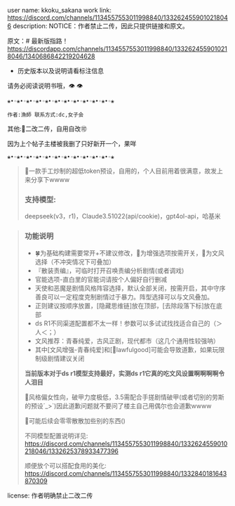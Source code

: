 user name:  kkoku_sakana
work link: https://discord.com/channels/1134557553011998840/1332624559010218046
description: NOTICE：作者禁止二传，因此只提供链接和原文。

原文：# 最新版指路！
https://discordapp.com/channels/1134557553011998840/1332624559010218046/1340686842219204628
- 历史版本以及说明请看标注信息

请务必阅读说明书哦，👁️ 👁️

```❀•◦❀•◦❀•◦❀•◦❀•◦❀•◦❀•◦❀•◦❀•◦❀•◦❀•◦❀```

`作者:漁師
联系方式:dc,女子会`

其他:🚫二改二传，自用自改🉑

因为上个帖子主楼被我删了只好新开一个，果咩

```❀•◦❀•◦❀•◦❀•◦❀•◦❀•◦❀•◦❀•◦❀•◦❀•◦❀•◦❀```
> 🌸一款手工炒制的超低token预设，自用的，个人目前用着很满意，故发上来分享下wwww
> 
> ### 支持模型:
> deepseek(v3，r1)，Claude3.51022(api/cookie)，gpt4ol-api，哈基米
> 

> 
> ### 功能说明
> - 🍀为基础构建需要常开+不建议修改，💚为增强选项按需开关，🌈为文风选择（不冲突情况下可叠加）
> - 『散装责编』，可临时打开召唤责编分析剧情(或者调戏)
> - 官能选项-直白里的官能词请按个人偏好自行删减
> - 天使和恶魔是剧情风格阵容选择，默认全部关闭，按需开启，其中守序善良可以一定程度克制剧情过于暴力。阵型选择可以与文风叠加。
> - 正则建议按顺序放置，[隐藏思维链]放在顶部，[去除段落下标]放在底部
> - ds R1不同渠道配置都不太一样！参数可以多试试找找适合自己的（＞人＜；）
> - 文风推荐：青春纯爱，古风正剧，现代都市（这几个通用性较强呐）
> - 其中[文风增强-青春纯爱]和[👼lawfulgood]可能会导致道歉，如果玩限制级剧情建议关闭
> 
> **当前版本对于ds r1模型支持最好，实测ds r1它真的吃文风设置啊啊啊啊令人泪目**
> 
> 🌸风格偏女性向，破甲力度极低，3.5需配合手搓剧情破甲(或者切别的劳斯的预设´_>`)因此道歉问题就不要问了楼主自己用偶尔也会道歉wwww
> 
> 🌸可能后续会零零散散加些别的东西()
> 
> 不同模型配置说明详见:
> https://discord.com/channels/1134557553011998840/1332624559010218046/1332625378933477396
> 
> 顺便放个可以搭配食用的美化:
> https://discord.com/channels/1134557553011998840/1332840181643870309


license:
作者明确禁止二改二传